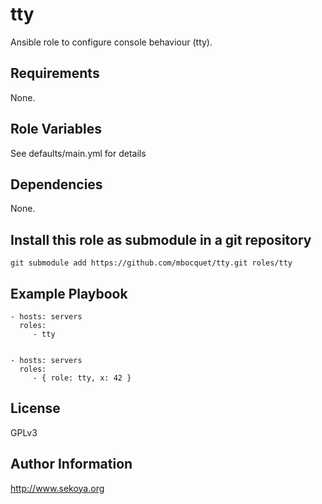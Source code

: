 # tty

Ansible role to configure console behaviour (tty).

## Requirements

None.

## Role Variables

See defaults/main.yml for details

## Dependencies

None.

## Install this role as submodule in a git repository

`git submodule add https://github.com/mbocquet/tty.git roles/tty`

## Example Playbook

    - hosts: servers
      roles:
         - tty


    - hosts: servers
      roles:
         - { role: tty, x: 42 }

## License

GPLv3

## Author Information

http://www.sekoya.org
